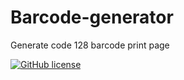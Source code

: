 # Barcode-generator
Generate code 128 barcode print page

[![GitHub license](https://img.shields.io/badge/license-MIT-blue.svg)](https://raw.githubusercontent.com/s9801077/Barcode-generator/master/LICENSE)
